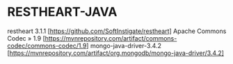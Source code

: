 # RESTHEART-JAVA

restheart 3.1.1              [https://github.com/SoftInstigate/restheart]
Apache Commons Codec » 1.9   [https://mvnrepository.com/artifact/commons-codec/commons-codec/1.9]
mongo-java-driver-3.4.2      [https://mvnrepository.com/artifact/org.mongodb/mongo-java-driver/3.4.2]
